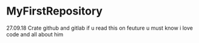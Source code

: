 # MyFirstRepository
27.09.18 Crate github and gitlab if u read this on feuture u must know i love code and all about him
